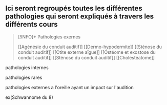 ## __Ici seront regroupés toutes les différentes pathologies qui seront expliqués à travers les différents cours__


>[!INFO]+ Pathologies exernes
>
>[[Agénésie du conduit auditif]]
>[[Dermo-hypodermite]]
>[[Sténose du conduit auditif]]
>[[Otite externe aïgue]]
>[[Ostéome et exostose du conduit auditif]]
[[Sténose du conduit auditif]] 
[[Cholestéatome]]







pathologies internes 

pathologies rares

pathologies externes a l'oreille ayant un impact sur l'audition

ex(Schwannome du 8)